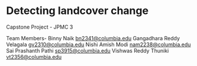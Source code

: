 # Detecting landcover change
Capstone Project - JPMC 3

Team Members- 
Binny Naik <bn2341@columbia.edu>
Gangadhara Reddy Velagala <gv2310@columbia.edu> 
Nishi Amish Modi <nam2238@columbia.edu>
Sai Prashanth Pathi <sp3915@columbia.edu>
Vishwas Reddy Thuniki <vt2356@columbia.edu>
